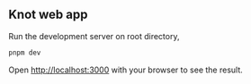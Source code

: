## Knot web app

Run the development server on root directory,

```bash
pnpm dev
```

Open [http://localhost:3000](http://localhost:3000) with your browser to see the result.
